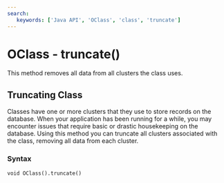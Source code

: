 ```yaml
---
search:
   keywords: ['Java API', 'OClass', 'class', 'truncate']
---
```


# OClass - truncate()

This method removes all data from all clusters the class uses.

## Truncating Class

Classes have one or more clusters that they use to store records on the database.  When your application has been running for a while, you may encounter issues that require basic or drastic housekeeping on the database.  Using this method you can truncate all clusters associated with the class, removing all data from each cluster.

### Syntax

```
void OClass().truncate()
```
